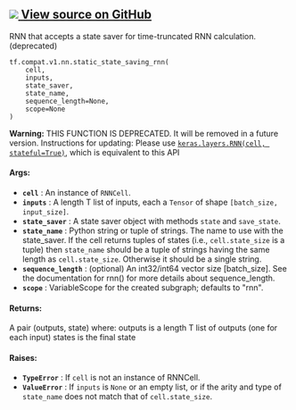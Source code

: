 [ ![](https://tensorflow.google.cn/images/GitHub-Mark-32px.png) View source on
GitHub
](https://github.com/tensorflow/tensorflow/blob/r2.0/tensorflow/python/ops/rnn.py#L1447-L1538)  
---  
  
RNN that accepts a state saver for time-truncated RNN calculation.
(deprecated)

    
    
    tf.compat.v1.nn.static_state_saving_rnn(
        cell,
        inputs,
        state_saver,
        state_name,
        sequence_length=None,
        scope=None
    )
    

**Warning:** THIS FUNCTION IS DEPRECATED. It will be removed in a future
version. Instructions for updating: Please use [`keras.layers.RNN(cell,
stateful=True)`](/api_docs/python/tf/keras/layers/RNN), which is equivalent to
this API

#### Args:

  * **`cell`** : An instance of `RNNCell`.
  * **`inputs`** : A length T list of inputs, each a `Tensor` of shape `[batch_size, input_size]`.
  * **`state_saver`** : A state saver object with methods `state` and `save_state`.
  * **`state_name`** : Python string or tuple of strings. The name to use with the state_saver. If the cell returns tuples of states (i.e., `cell.state_size` is a tuple) then `state_name` should be a tuple of strings having the same length as `cell.state_size`. Otherwise it should be a single string.
  * **`sequence_length`** : (optional) An int32/int64 vector size [batch_size]. See the documentation for rnn() for more details about sequence_length.
  * **`scope`** : VariableScope for the created subgraph; defaults to "rnn".

#### Returns:

A pair (outputs, state) where: outputs is a length T list of outputs (one for
each input) states is the final state

#### Raises:

  * **`TypeError`** : If `cell` is not an instance of RNNCell.
  * **`ValueError`** : If `inputs` is `None` or an empty list, or if the arity and type of `state_name` does not match that of `cell.state_size`.

